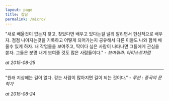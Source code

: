 ```yaml
---
layout: page
title: 잡담
permalink: /micro/
---
```


"새로 배울것이 없는지 찾고, 찾았다면 배우고 있다는걸 널리 알리면서 헌신적으로 배우자. 점점 나아지는것을 기록하고 어떻게 되어가는지 공유해서 다른 이들도 나와 함께 배울수 있게 하자. 내 작업물을 보여주고, 딱이다 싶은 사람이 나타나면 그들에게 관심을 쏟자. 그들은 분명 내게 보여줄 것도 많은 사람들이다." - *보여줘라. 아티스트처럼*

*at 2015-08-25*

***

"원래 지상에는 길이 없다. 걷는 사람이 많아지면 길이 되는 것이다." - *루쉰 : 중국의 문학가*

*at 2015-08-24*


